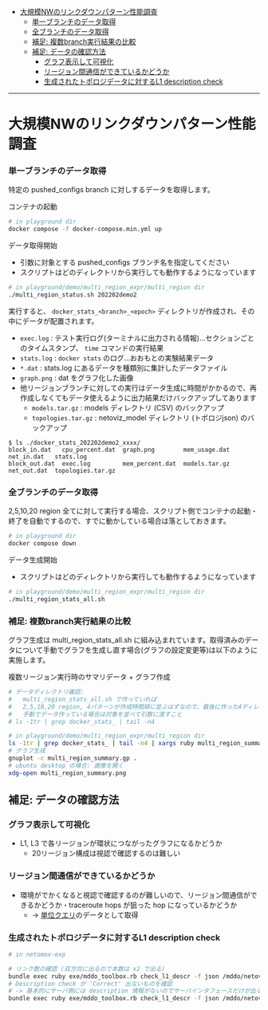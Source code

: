 <!-- TOC -->

- [大規模NWのリンクダウンパターン性能調査](#%E5%A4%A7%E8%A6%8F%E6%A8%A1nw%E3%81%AE%E3%83%AA%E3%83%B3%E3%82%AF%E3%83%80%E3%82%A6%E3%83%B3%E3%83%91%E3%82%BF%E3%83%BC%E3%83%B3%E6%80%A7%E8%83%BD%E8%AA%BF%E6%9F%BB)
    - [単一ブランチのデータ取得](#%E5%8D%98%E4%B8%80%E3%83%96%E3%83%A9%E3%83%B3%E3%83%81%E3%81%AE%E3%83%87%E3%83%BC%E3%82%BF%E5%8F%96%E5%BE%97)
    - [全ブランチのデータ取得](#%E5%85%A8%E3%83%96%E3%83%A9%E3%83%B3%E3%83%81%E3%81%AE%E3%83%87%E3%83%BC%E3%82%BF%E5%8F%96%E5%BE%97)
    - [補足: 複数branch実行結果の比較](#%E8%A3%9C%E8%B6%B3-%E8%A4%87%E6%95%B0branch%E5%AE%9F%E8%A1%8C%E7%B5%90%E6%9E%9C%E3%81%AE%E6%AF%94%E8%BC%83)
  - [補足: データの確認方法](#%E8%A3%9C%E8%B6%B3-%E3%83%87%E3%83%BC%E3%82%BF%E3%81%AE%E7%A2%BA%E8%AA%8D%E6%96%B9%E6%B3%95)
    - [グラフ表示して可視化](#%E3%82%B0%E3%83%A9%E3%83%95%E8%A1%A8%E7%A4%BA%E3%81%97%E3%81%A6%E5%8F%AF%E8%A6%96%E5%8C%96)
    - [リージョン間通信ができているかどうか](#%E3%83%AA%E3%83%BC%E3%82%B8%E3%83%A7%E3%83%B3%E9%96%93%E9%80%9A%E4%BF%A1%E3%81%8C%E3%81%A7%E3%81%8D%E3%81%A6%E3%81%84%E3%82%8B%E3%81%8B%E3%81%A9%E3%81%86%E3%81%8B)
    - [生成されたトポロジデータに対するL1 description check](#%E7%94%9F%E6%88%90%E3%81%95%E3%82%8C%E3%81%9F%E3%83%88%E3%83%9D%E3%83%AD%E3%82%B8%E3%83%87%E3%83%BC%E3%82%BF%E3%81%AB%E5%AF%BE%E3%81%99%E3%82%8Bl1-description-check)

<!-- /TOC -->

---

# 大規模NWのリンクダウンパターン性能調査

### 単一ブランチのデータ取得

特定の pushed_configs branch に対しするデータを取得します。

コンテナの起動

```bash
# in playground dir
docker compose -f docker-compose.min.yml up
```

データ取得開始

* 引数に対象とする pushed_configs ブランチ名を指定してください
* スクリプトはどのディレクトリから実行しても動作するようになっています

```bash
# in playground/demo/multi_region_expr/multi_region dir
./multi_region_status.sh 202202demo2
```

実行すると、 `docker_stats_<branch>_<epoch>` ディレクトリが作成され、その中にデータが配置されます。
  - `exec.log` : テスト実行ログ(ターミナルに出力される情報)...セクションごとのタイムスタンプ、 `time` コマンドの実行結果
  - `stats.log` : `docker stats` のログ...おおもとの実験結果データ
  - `*.dat` : stats.log にあるデータを種類別に集計したデータファイル
  - `graph.png` : dat をグラフ化した画像
  - 他リージョンブランチに対しての実行はデータ生成に時間がかかるので、再作成しなくてもデータ使えるように出力結果だけバックアップしてあります
    - `models.tar.gz` : models ディレクトリ (CSV) のバックアップ
    - `topologies.tar.gz` : netoviz_model ディレクトリ (トポロジjson) のバックアップ

```
$ ls ./docker_stats_202202demo2_xxxx/
block_in.dat   cpu_percent.dat  graph.png        mem_usage.dat  net_in.dat   stats.log
block_out.dat  exec.log         mem_percent.dat  models.tar.gz  net_out.dat  topologies.tar.gz
```

### 全ブランチのデータ取得

2,5,10,20 region 全てに対して実行する場合、スクリプト側でコンテナの起動・終了を自動でするので、すでに動かしている場合は落としておきます。

```bash
# in playground dir
docker compose down
```

データ生成開始

* スクリプトはどのディレクトリから実行しても動作するようになっています

```bash
# in playground/demo/multi_region_expr/multi_region dir
./multi_region_stats_all.sh
```

### 補足: 複数branch実行結果の比較

グラフ生成は multi_region_stats_all.sh に組み込まれています。取得済みのデータについて手動でグラフを生成し直す場合(グラフの設定変更等)は以下のように実施します。

複数リージョン実行時のサマリデータ + グラフ作成

```bash
# データディレクトリ確認:
#   multi_region_stats_all.sh で作っていれば
#   2,5,10,20 region, 4パターンが作成時間順に並ぶはずなので、最後に作った4ディレクトリを確認する
#   手動でデータ作っている場合は対象を並べて引数に渡すこと
# ls -1tr | grep docker_stats_ | tail -n4

# in playground/demo/multi_region_expr/multi_region dir
ls -1tr | grep docker_stats_ | tail -n4 | xargs ruby multi_region_summary.rb > multi_region_summary.dat
# グラフ生成
gnuplot -c multi_region_summary.gp .
# ubuntu desktop の場合: 画像を開く
xdg-open multi_region_summary.png
```

## 補足: データの確認方法

### グラフ表示して可視化

- L1, L3 で各リージョンが環状につながったグラフになるかどうか
  - 20リージョン構成は視認で確認するのは難しい

### リージョン間通信ができているかどうか

- 環境がでかくなると視認で確認するのが難しいので、リージョン間通信ができるかどうか・traceroute hops が狙った hop になっているかどうか
  - → [単位クエリ](./unit_query.md)のデータとして取得

### 生成されたトポロジデータに対するL1 description check

```bash
# in netomox-exp

# リンク数の確認 (双方向に出るので本数は x2 で出る)
bundle exec ruby exe/mddo_toolbox.rb check_l1_descr -f json /mddo/netoviz_model/pushed_configs_mddo_network.json  | jq '. | length'
# Description check が 'Correct' 出ないものを確認
# -> 基本的にサーバ側には description 情報がないのでサーバインタフェースだけが出る
bundle exec ruby exe/mddo_toolbox.rb check_l1_descr -f json /mddo/netoviz_model/pushed_configs_mddo_network.json  | jq '.[] | select(.message!="Correct")'
```
